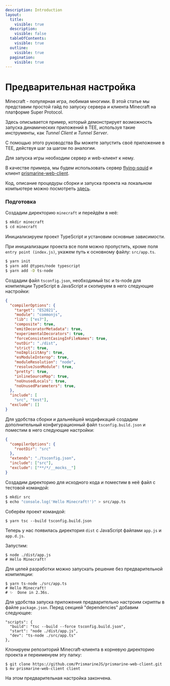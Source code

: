```yaml
---
description: Introduction
layout:
  title:
    visible: true
  description:
    visible: false
  tableOfContents:
    visible: true
  outline:
    visible: true
  pagination:
    visible: true
---
```


# Предварительная настройка

Minecraft - популярная игра, любимая многими. В этой статье мы представим простой гайд по запуску сервера и клиента Minecraft на платформе Super Protocol.

Здесь описывается пример, который демонстрирует возможность запуска динамических приложений в TEE, используя такие инструменты, как _Tunnel Client_ и _Tunnel Server_.

С помощью этого руководства Вы можете запустить своё приложение в TEE, действуя шаг за шагом по аналогии.

Для запуска игры необходим сервер и web-клиент к нему.

В качестве примера, мы будем использовать сервер [flying-squid](https://github.com/PrismarineJS/flying-squid) и клиент [prismarine-web-client](https://github.com/PrismarineJS/prismarine-web-client).

Код, описание процедуры сборки и запуска проекта на локальном компьютере можно посмотреть [здесь](https://github.com/Super-Protocol/solutions/tree/mc/deploy/Tunnel%20Client/minecraft).

### Подготовка

Создадим директорию `minecraft` и перейдём в неё:

```sh
$ mkdir minecraft
$ cd minecraft
```

Инициализируем проект TypeScript и установим основные зависимости.

При инициализации проекта все поля можно пропустить, кроме поля `entry point (index.js)`, укажем путь к основному файлу: `src/app.ts`.

```sh
$ yarn init
$ yarn add @types/node typescript 
$ yarn add -D ts-node
```

Создадим файл `tsconfig.json`, необходимый tsc и ts-node для компиляции TypeScript в JavaScript и скопируем в него следующие настройки:

```json
{
  "compilerOptions": {
    "target": "ES2021",
    "module": "commonjs",
    "lib": ["es7"],
    "composite": true,
    "emitDecoratorMetadata": true,
    "experimentalDecorators": true,
    "forceConsistentCasingInFileNames": true,
    "outDir": "./dist",
    "strict": true,
    "noImplicitAny": true,
    "esModuleInterop": true,
    "moduleResolution": "node",
    "resolveJsonModule": true,
    "pretty": true,
    "inlineSourceMap": true,
    "noUnusedLocals": true,
    "noUnusedParameters": true,
  },
  "include": [
    "src", "test"],
  "exclude": []
}
```

Для удобства сборки и дальнейшей модификаций создадим дополнительный конфигурационный файл `tsconfig.build.json` и поместим в него следующие настройки:

```json
{
  "compilerOptions": {
    "rootDir": "src"
  },
  "extends": "./tsconfig.json",
  "include": ["src"],
  "exclude": ["**/*/__mocks__"]
}
```

Создадим директорию для исходного кода и поместим в неё файл с тестовой командой:

```sh
$ mkdir src
$ echo "console.log('Hello Minecraft!')" > src/app.ts
```

Соберём проект командой:

```
$ yarn tsc --build tsconfig.build.json
```

Теперь у нас появилась директория `dist` с JavaScript файлами `app.js` и `app.d.js`.

Запустим:

```
$ node ./dist/app.js
# Hello Minecraft!
```

Для целей разработки можно запускать решение без предварительной компиляции:

```
$ yarn ts-node ./src/app.ts
# Hello Minecraft!
# ✨  Done in 2.36s.
```

Для удобства запуска приложения предварительно настроим скрипты в файле `package.json`. Перед секцией "dependencies" добавим следующее:

```
"scripts": {
  "build": "tsc --build --force tsconfig.build.json",
  "start": "node ./dist/app.js",
  "dev": "ts-node ./src/app.ts"
},
```

Клонируем репозиторий Minecraft-клиента в корневую директорию проекта и переименуем эту папку:

```
$ git clone https://github.com/PrismarineJS/prismarine-web-client.git
$ mv prismarine-web-client client
```

На этом предварительная настройка закончена.
